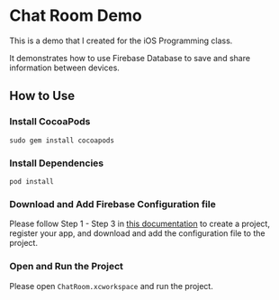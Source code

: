 # Chat Room Demo

This is a demo that I created for the iOS Programming class. 

It demonstrates how to use Firebase Database to save and share information between devices.

## How to Use

### Install CocoaPods

```
sudo gem install cocoapods
```

### Install Dependencies

```
pod install
```

### Download and Add Firebase Configuration file

Please follow Step 1 - Step 3 in [this documentation](https://firebase.google.com/docs/ios/setup) to create a project, register your app, and download and add the configuration file to the project.

### Open and Run the Project

Please open `ChatRoom.xcworkspace` and run the project.
